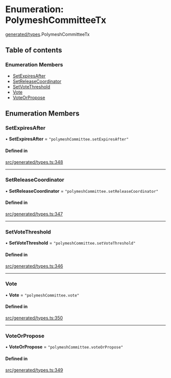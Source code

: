 # Enumeration: PolymeshCommitteeTx

[generated/types](../wiki/generated.types).PolymeshCommitteeTx

## Table of contents

### Enumeration Members

- [SetExpiresAfter](../wiki/generated.types.PolymeshCommitteeTx#setexpiresafter)
- [SetReleaseCoordinator](../wiki/generated.types.PolymeshCommitteeTx#setreleasecoordinator)
- [SetVoteThreshold](../wiki/generated.types.PolymeshCommitteeTx#setvotethreshold)
- [Vote](../wiki/generated.types.PolymeshCommitteeTx#vote)
- [VoteOrPropose](../wiki/generated.types.PolymeshCommitteeTx#voteorpropose)

## Enumeration Members

### SetExpiresAfter

• **SetExpiresAfter** = ``"polymeshCommittee.setExpiresAfter"``

#### Defined in

[src/generated/types.ts:348](https://github.com/PolymeshAssociation/polymesh-private-sdk/blob/2c6aa0b4/src/generated/types.ts#L348)

___

### SetReleaseCoordinator

• **SetReleaseCoordinator** = ``"polymeshCommittee.setReleaseCoordinator"``

#### Defined in

[src/generated/types.ts:347](https://github.com/PolymeshAssociation/polymesh-private-sdk/blob/2c6aa0b4/src/generated/types.ts#L347)

___

### SetVoteThreshold

• **SetVoteThreshold** = ``"polymeshCommittee.setVoteThreshold"``

#### Defined in

[src/generated/types.ts:346](https://github.com/PolymeshAssociation/polymesh-private-sdk/blob/2c6aa0b4/src/generated/types.ts#L346)

___

### Vote

• **Vote** = ``"polymeshCommittee.vote"``

#### Defined in

[src/generated/types.ts:350](https://github.com/PolymeshAssociation/polymesh-private-sdk/blob/2c6aa0b4/src/generated/types.ts#L350)

___

### VoteOrPropose

• **VoteOrPropose** = ``"polymeshCommittee.voteOrPropose"``

#### Defined in

[src/generated/types.ts:349](https://github.com/PolymeshAssociation/polymesh-private-sdk/blob/2c6aa0b4/src/generated/types.ts#L349)
